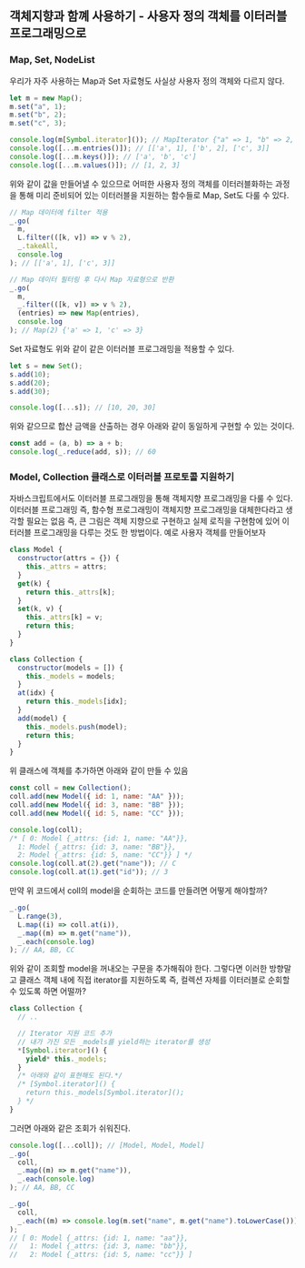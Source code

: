 ﻿## 객체지향과 함꼐 사용하기 - 사용자 정의 객체를 이터러블 프로그래밍으로

### Map, Set, NodeList

우리가 자주 사용하는 Map과 Set 자료형도 사실상 사용자 정의 객체와 다르지 않다.

```jsx
let m = new Map();
m.set("a", 1);
m.set("b", 2);
m.set("c", 3);

console.log(m[Symbol.iterator]()); // MapIterator {"a" => 1, "b" => 2, "c" => 3}
console.log([...m.entries()]); // [['a', 1], ['b', 2], ['c', 3]]
console.log([...m.keys()]); // ['a', 'b', 'c']
console.log([...m.values()]); // [1, 2, 3]
```

위와 같이 값을 만들어낼 수 있으므로 어떠한 사용자 정의 객체를 이터러블화하는 과정을 통해
미리 준비되어 있는 이터러블을 지원하는 함수들로 Map, Set도 다룰 수 있다.

```jsx
// Map 데이터에 filter 적용
_.go(
  m,
  L.filter(([k, v]) => v % 2),
  _.takeAll,
  console.log
); // [['a', 1], ['c', 3]]

// Map 데이터 필터링 후 다시 Map 자료형으로 반환
_.go(
  m,
  _.filter(([k, v]) => v % 2),
  (entries) => new Map(entries),
  console.log
); // Map(2) {'a' => 1, 'c' => 3}
```

Set 자료형도 위와 같이 같은 이터러블 프로그래밍을 적용할 수 있다.

```jsx
let s = new Set();
s.add(10);
s.add(20);
s.add(30);

console.log([...s]); // [10, 20, 30]
```

위와 같으므로 합산 금액을 산출하는 경우 아래와 같이 동일하게 구현할 수 있는 것이다.

```jsx
const add = (a, b) => a + b;
console.log(_.reduce(add, s)); // 60
```

### Model, Collection 클래스로 이터러블 프로토콜 지원하기

자바스크립트에서도 이터러블 프로그래밍을 통해 객체지향 프로그래밍을 다룰 수 있다.
이터러블 프로그래밍 즉, 함수형 프로그래밍이 객체지향 프로그래밍을 대체한다라고 생각할 필요는 없음
즉, 큰 그림은 객체 지향으로 구현하고 실제 로직을 구현함에 있어 이터러블 프로그래밍을 다루는 것도 한 방법이다. 예로 사용자 객체를 만들어보자

```jsx
class Model {
  constructor(attrs = {}) {
    this._attrs = attrs;
  }
  get(k) {
    return this._attrs[k];
  }
  set(k, v) {
    this._attrs[k] = v;
    return this;
  }
}

class Collection {
  constructor(models = []) {
    this._models = models;
  }
  at(idx) {
    return this._models[idx];
  }
  add(model) {
    this._models.push(model);
    return this;
  }
}
```

위 클래스에 객체를 추가하면 아래와 같이 만들 수 있음

```jsx
const coll = new Collection();
coll.add(new Model({ id: 1, name: "AA" }));
coll.add(new Model({ id: 3, name: "BB" }));
coll.add(new Model({ id: 5, name: "CC" }));

console.log(coll);
/* [ 0: Model {_attrs: {id: 1, name: "AA"}},
  1: Model {_attrs: {id: 3, name: "BB"}},
  2: Model {_attrs: {id: 5, name: "CC"}} ] */
console.log(coll.at(2).get("name")); // C
console.log(coll.at(1).get("id")); // 3
```

만약 위 코드에서 coll의 model을 순회하는 코드를 만들려면 어떻게 해야할까?

```jsx
_.go(
  L.range(3),
  L.map((i) => coll.at(i)),
  _.map((m) => m.get("name")),
  _.each(console.log)
); // AA, BB, CC
```

위와 같이 조회할 model을 꺼내오는 구문을 추가해줘야 한다.
그렇다면 이러한 방향말고 클래스 객체 내에 직접 iterator를 지원하도록 즉, 컬렉션 자체를 이터러블로 순회할 수 있도록 하면 어떨까?

```jsx
class Collection {
  // ..

  // Iterator 지원 코드 추가
  // 내가 가진 모든 _models를 yield하는 iterator를 생성
  *[Symbol.iterator]() {
    yield* this._models;
  }
  /* 아래와 같이 표현해도 된다.*/
  /* [Symbol.iterator]() {
    return this._models[Symbol.iterator]();
  } */
}
```

그러면 아래와 같은 조회가 쉬워진다.

```jsx
console.log([...coll]); // [Model, Model, Model]
_.go(
  coll,
  _.map((m) => m.get("name")),
  _.each(console.log)
); // AA, BB, CC

_.go(
  coll,
  _.each((m) => console.log(m.set("name", m.get("name").toLowerCase())))
);
// [ 0: Model {_attrs: {id: 1, name: "aa"}},
//	 1: Model {_attrs: {id: 3, name: "bb"}},
//   2: Model {_attrs: {id: 5, name: "cc"}} ]
```
